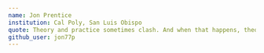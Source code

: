 ```yaml
---
name: Jon Prentice
institution: Cal Poly, San Luis Obispo
quote: Theory and practice sometimes clash. And when that happens, theory loses. - Linus Torvalds
github_user: jon77p
---
```

